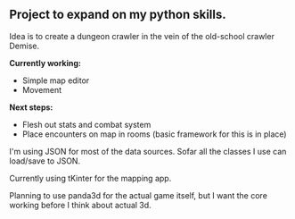 **Project to expand on my python skills.**
--
Idea is to create a dungeon crawler in the vein of the old-school crawler Demise.

**Currently working:**
* Simple map editor
* Movement

**Next steps:**
* Flesh out stats and combat system
* Place encounters on map in rooms (basic framework for this is in place)

I'm using JSON for most of the data sources. Sofar all the classes I use can load/save to JSON.

Currently using tKinter for the mapping app.

Planning to use panda3d for the actual game itself, but I want the core working before I think about actual 3d.